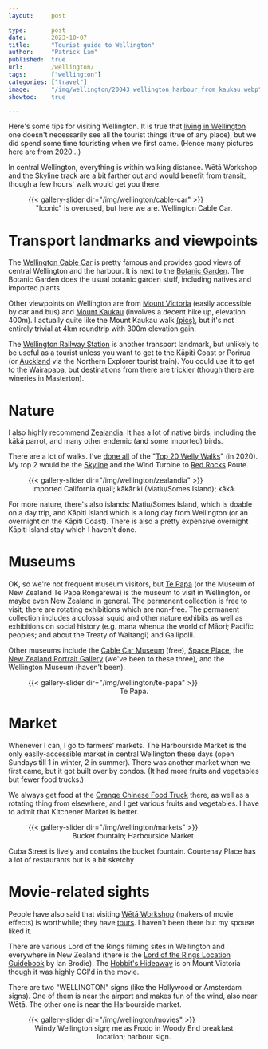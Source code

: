 ```yaml
---
layout:     post

type:       post
date:       2023-10-07
title:      "Tourist guide to Wellington"
author:     "Patrick Lam"
published:  true
url:        /wellington/
tags:       ["wellington"]
categories: ["travel"]
image:      "/img/wellington/20043_wellington_harbour_from_kaukau.webp"
showtoc:    true

---
```


<style>
.post-heading h1  { color: skyblue; text-shadow: 2px 2px 2px black; }
.meta { color: skyblue; }
</style>

Here's some tips for visiting Wellington. It is true that [living in
Wellington](https://patricklam.ca/post/20211228-urban-living-part-iii-wellington/)
one doesn't necessarily see all the tourist things (true of any place), but we did spend
some time touristing when we first came. (Hence many pictures here are from 2020...)

In central Wellington, everything is within walking distance. Wētā Workshop
and the Skyline track are a bit farther out and would benefit from transit, though
a few hours' walk would get you there.

<figure>
{{< gallery-slider dir="/img/wellington/cable-car" >}}
<figcaption style="text-align:center">"Iconic" is overused, but here we are. Wellington Cable Car.</figcaption>
</figure>

# Transport landmarks and viewpoints

The [Wellington Cable Car](https://www.wellingtoncablecar.co.nz/) is
pretty famous and provides good views of central Wellington and the
harbour. It is next to the [Botanic
Garden](https://wellingtongardens.nz/).  The Botanic Garden does the
usual botanic garden stuff, including natives and imported plants.

Other viewpoints on Wellington are from [Mount
Victoria](https://wellington.govt.nz/recreation/outdoors/walks-and-walkways/across-the-city/mount-victoria-loop)
(easily accessible by car and bus) and [Mount
Kaukau](https://wellington.govt.nz/recreation/outdoors/parks-and-reserves/outer-green-belt-reserves/mount-kaukau)
(involves a decent hike up, elevation 400m). I actually quite like the
Mount Kaukau
walk [(pics)](https://gallery.patricklam.ca/index.php?/category/1334), but
it's not entirely trivial at 4km roundtrip with 300m elevation gain.

The [Wellington Railway Station](https://www.greatjourneysnz.com/destinations/wellington/wellington-railway-station/) is another transport landmark, but
unlikely to be useful as a tourist unless you want to get to the
Kāpiti Coast or Porirua (or [Auckland](https://gallery.patricklam.ca/index.php?/category/1295) via the Northern Explorer tourist train). You could use it to get to the Wairapapa, but
destinations from there are trickier (though there are wineries in
Masterton).

# Nature

I also highly recommend [Zealandia](https://visitzealandia.com/). It
has a lot of native birds, including the kākā parrot, and many other
endemic (and some imported) birds.

There are a lot of walks. I've [done
all](https://gallery.patricklam.ca/index.php?/category/1315) of the
"[Top 20 Welly
Walks](https://wellington.govt.nz/recreation/outdoors/walks-and-walkways/top-20-welly-walks)"
(in 2020). My top 2 would be the
[Skyline](https://gallery.patricklam.ca/index.php?/category/1455) and
the Wind Turbine to [Red
Rocks](https://gallery.patricklam.ca/index.php?/category/1400) Route.

<figure>
{{< gallery-slider dir="/img/wellington/zealandia" >}}
<figcaption style="text-align:center">Imported California quail; kākāriki (Matiu/Somes Island); kākā.</figcaption>
</figure>

For more nature, there's also islands: Matiu/Somes Island, which is
doable on a day trip, and Kāpiti Island which is a long day from
Wellington (or an overnight on the Kāpiti Coast). There is also a
pretty expensive overnight Kāpiti Island stay which I haven't done.

# Museums

OK, so we're not frequent museum visitors, but [Te
Papa](https://www.tepapa.govt.nz/) (or the Museum of New Zealand Te
Papa Rongarewa) is the museum to visit in Wellington, or maybe even
New Zealand in general. The permanent collection is free to visit;
there are rotating exhibitions which are non-free. The permanent
collection includes a colossal squid and other nature exhibits as well
as exhibitions on social history (e.g. mana whenua the world of Māori;
Pacific peoples; and about the Treaty of Waitangi) and Gallipolli.

Other museums include the [Cable Car Museum](https://www.museumswellington.org.nz/cable-car-museum/) (free), [Space Place](https://www.museumswellington.org.nz/space-place/), the
[New Zealand Portrait Gallery](https://www.nzportraitgallery.org.nz/) (we've been to these three), and the
Wellington Museum (haven't been).

<figure>
{{< gallery-slider dir="/img/wellington/te-papa" >}}
<figcaption style="text-align:center">Te Papa.</figcaption>
</figure>

# Market

Whenever I can, I go to farmers' markets. The Harbourside Market is
the only easily-accessible market in central Wellington these days (open Sundays till 1 in winter, 2 in summer). There was
another market when we first came, but it got built over by condos. (It
had more fruits and vegetables but fewer food trucks.)

We always get food at the [Orange Chinese Food
Truck](http://www.harboursidemarket.co.nz/stalls/orange-chinese-food-truck/)
there, as well as a rotating thing from elsewhere, and I get various fruits and
vegetables. I have to admit that Kitchener Market is better.

<figure>
{{< gallery-slider dir="/img/wellington/markets" >}}
<figcaption style="text-align:center">Bucket fountain; Harbourside Market.</figcaption>
</figure>

Cuba Street is lively and contains the bucket fountain. Courtenay Place has a lot of restaurants but is a bit sketchy

# Movie-related sights

People have also said that visiting [Wētā Workshop](https://www.wetanz.com/) (makers of movie effects) is worthwhile; they have
[tours](https://tours.wetaworkshop.com/wellington/tours/).  I haven't
been there but my spouse liked it.

There are various Lord of the Rings filming sites in Wellington and
everywhere in New Zealand (there is the [Lord of the Rings Location
Guidebook](https://www.goodreads.com/book/show/70990.The_Lord_of_the_Rings_Location_Guidebook)
by Ian Brodie). The [Hobbit's
Hideaway](https://cassiethehag.com/find-hobbits-hideaway-wellington/)
is on Mount Victoria though it was highly CGI'd in the movie.

There are two "WELLINGTON" signs (like the Hollywood or Amsterdam signs).
One of them is near the airport and makes fun of the wind, also near Wētā. The other one is
near the Harbourside market.

<figure>
{{< gallery-slider dir="/img/wellington/movies" >}}
<figcaption style="text-align:center">Windy Wellington sign; me as Frodo in Woody End breakfast location; harbour sign.</figcaption>
</figure>
